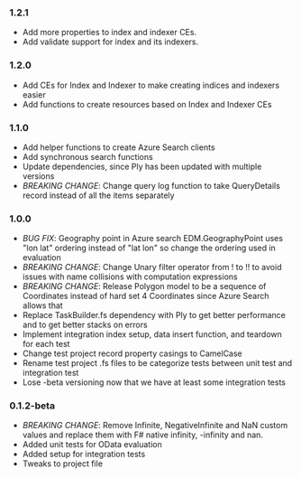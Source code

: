 ### 1.2.1

- Add more properties to index and indexer CEs.
- Add validate support for index and its indexers.

### 1.2.0

- Add CEs for Index and Indexer to make creating indices and indexers easier
- Add functions to create resources based on Index and Indexer CEs


### 1.1.0

- Add helper functions to create Azure Search clients
- Add synchronous search functions
- Update dependencies, since Ply has been updated with multiple versions
- *BREAKING CHANGE*: Change query log function to take QueryDetails record instead of all the items separately


### 1.0.0

- *BUG FIX*: Geography point in Azure search EDM.GeographyPoint uses "lon lat" ordering instead of "lat lon" so change the ordering used in evaluation
- *BREAKING CHANGE*: Change Unary filter operator from ! to !! to avoid issues with name collisions with computation expressions
- *BREAKING CHANGE*: Release Polygon model to be a sequence of Coordinates instead of hard set 4 Coordinates since Azure Search allows that
- Replace TaskBuilder.fs dependency with Ply to get better performance and to get better stacks on errors
- Implement integration index setup, data insert function, and teardown for each test
- Change test project record property casings to CamelCase
- Rename test project .fs files to be categorize tests between unit test and integration test
- Lose -beta versioning now that we have at least some integration tests


### 0.1.2-beta

- *BREAKING CHANGE*: Remove Infinite, NegativeInfinite and NaN custom values and replace them with F# native infinity, -infinity and nan.
- Added unit tests for OData evaluation
- Added setup for integration tests
- Tweaks to project file